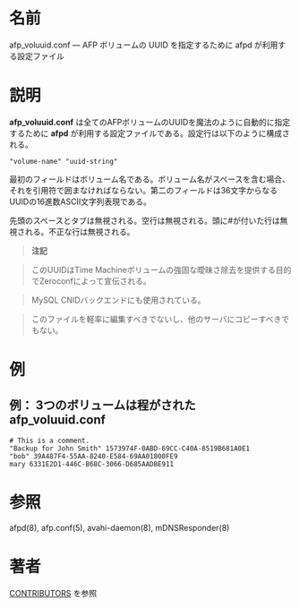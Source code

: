 # 名前

afp_voluuid.conf — AFP ボリュームの UUID を指定するために afpd が利用する設定ファイル

# 説明

**afp_voluuid.conf** は全てのAFPボリュームのUUIDを魔法のように自動的に指定するために **afpd** が利用する設定ファイルである。設定行は以下のように構成される。

    "volume-name" "uuid-string"

最初のフィールドはボリューム名である。ボリューム名がスペースを含む場合、それを引用符で囲まなければならない。第二のフィールドは36文字からなるUUIDの16進数ASCII文字列表現である。

先頭のスペースとタブは無視される。空行は無視される。頭に#が付いた行は無視される。不正な行は無視される。

> **注記**

> このUUIDはTime
Machineボリュームの強固な曖昧さ除去を提供する目的でZeroconfによって宣伝される。

> MySQL CNIDバックエンドにも使用されている。

> このファイルを軽率に編集すべきでないし、他のサーバにコピーすべきでもない。

# 例

## 例： 3つのボリュームは程がされた afp_voluuid.conf

    # This is a comment.
    "Backup for John Smith" 1573974F-0ABD-69CC-C40A-8519B681A0E1
    "bob" 39A487F4-55AA-8240-E584-69AA01800FE9
    mary 6331E2D1-446C-B68C-3066-D685AADBE911

# 参照

afpd(8), afp.conf(5), avahi-daemon(8), mDNSResponder(8)

# 著者

[CONTRIBUTORS](https://netatalk.io/contributors) を参照
